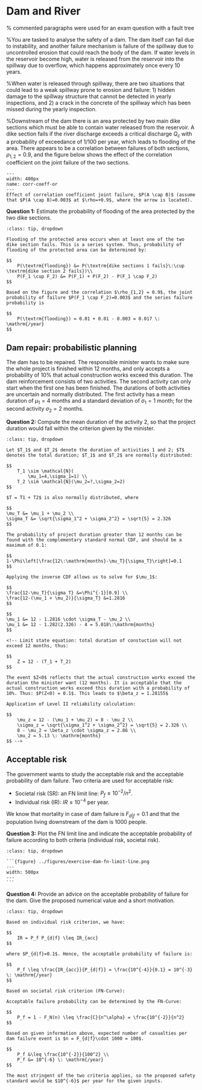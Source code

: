 # Dam and River

<!--
```{admonition} MUDE Exam Information
:class: tip, dropdown
Questions 1, 3 and 4 are representative for the Q2 MUDE exam. Question 2 is related.
```

You are tasked to analyse the safety of a dam and the downstream river system. Downstream of the dam there is a dike ring protected by two main dike sections which must be able to contain water released from the reservoir. The dike sections are connected to each other and form a continuous boundary along the same side of the river. Let $P(F_1)=0.01$ and $P(F_2)=0.01$ denote failure probability of dike section 1 and section 2 respectively. There appears to be a correlation between failures of both sections, $\rho_{1,2}=0.9$, and the figure below shows the effect of the correlation coefficient on the joint failure of the two sections. -->


% commented paragraphs were used for an exam question with a fault tree

%You are tasked to analyse the safety of a dam. The dam itself can fail due to instability, and another failure mechanism is failure of the spillway due to uncontrolled erosion that could reach the body of the dam. If water levels in the reservoir become high, water is released from the reservoir into the spillway due to overflow, which happens approximately once every 10 years.

%When water is released through spillway, there are two situations that could lead to a weak spillway prone to erosion and failure: 1) hidden damage to the spillway structure that cannot be detected in yearly inspections, and 2) a crack in the concrete of the spillway which has been missed during the yearly inspection.

%Downstream of the dam there is an area protected by two main dike sections which must be able to contain water released from the reservoir. A dike section fails if the river discharge exceeds a critical discharge $Q_c$ with a probability of exceedance of 1/100 per year, which leads to flooding of the area. There appears to be a correlation between failures of both sections, $\rho_{1,2}=0.9$, and the figure below shows the effect of the correlation coefficient on the joint failure of the two sections.

```{figure} ../figures/system-corr-coeff.PNG
---
width: 400px
name: corr-coeff-or
---
Effect of correlation coefficient joint failure, $P(A \cap B)$ (assume that $P(A \cap B)=0.003$ at $\rho=+0.9$, where the arrow is located).
```

**Question 1:** Estimate the probability of flooding of the area protected by the two dike sections.

```{admonition} Answer
:class: tip, dropdown

Flooding of the protected area occurs when at least one of the two dike section fails. This is a series system. Thus, probability of flooding of the protected area can be determined by:

$$
    P(\textrm{flooding}) &= P(\textrm{dike sections 1 fails}\:\cup \textrm{dike section 2 fails})\\
    P(F_1 \cup F_2) &= P(F_1) + P(F_2) - P(F_1 \cap F_2)
$$

Based on the figure and the correlation $\rho_{1,2} = 0.9$, the joint probability of failure $P(F_1 \cap F_2)=0.003$ and the series failure probability is

$$
    P(\textrm{flooding}) = 0.01 + 0.01 - 0.003 = 0.017 \: \mathrm{/year}
$$
```

<!--
```{admonition} MUDE Exam Information
:class: tip, dropdown
This question illustrates how we will give you everything you need if you are asked about system reliability and dependence, but you need to recognize if something is a series or parallel system, and recognize the quantitative influence of dependence.
``` -->

## Dam repair: probabilistic planning

The dam has to be repaired. The responsible minister wants to make sure the whole project is finished within 12 months, and only accepts a probability of 10% that actual construction works exceed this duration. The dam reinforcement consists of two activities. The second activity can only start when the first one has been finished. The durations of both activities are uncertain and normally distributed. The first activity has a mean duration of $\mu_1=4$ months and a standard deviation of $\sigma_1 = 1$ month; for the second activity $\sigma_2 = 2$ months.

**Question 2:** Compute the mean duration of the activity 2, so that the project duration would fall within the criterion given by the minister.

```{admonition} Answer
:class: tip, dropdown

Let $T_1$ and $T_2$ denote the duration of activities 1 and 2; $T$ denotes the total duration; $T_1$ and $T_2$ are normally distributed:

$$
    T_1 \sim \mathcal{N}(
        \mu_1=4,\sigma_1=1) \\
    T_2 \sim \mathcal{N}(\mu_2=?,\sigma_2=2) 
$$

$T = T1 + T2$ is also normally distributed, where

$$
\mu_T &= \mu_1 + \mu_2 \\
\sigma_T &= \sqrt{\sigma_1^2 + \sigma_2^2} = \sqrt{5} = 2.326
$$

The probability of project duration greater than 12 months can be found with the complementary standard normal CDF, and should be a maximum of 0.1:

$$
1-\Phi\left[\frac{12\:\mathrm{months}-\mu_T}{\sigma_T}\right]=0.1
$$

Applying the inverse CDF allows us to solve for $\mu_1$:

$$
\frac{12-\mu_T}{\sigma_T} &=\Phi^{-1}[0.9] \\
\frac{12-(\mu_1 + \mu_2)}{\sigma_T} &=1.2816
$$

$$
\mu_1 &= 12 - 1.2816 \cdot \sigma_T - \mu_2 \\
\mu_1 &= 12 - 1.282(2.326) - 4 = 5.018\:\mathrm{months}
$$

<!-- Limit state equation: total duration of constuction will not exceed 12 months, thus:

$$
    Z = 12 - (T_1 + T_2)
$$

The event $Z<0$ reflects that the actual construction works exceed the duration the minister want (12 months). It is acceptable that the actual construction works exceed this duration with a probability of 10%. Thus: $P(Z<0) = 0.1$. This leads to $\beta_z = 1.28155$

Application of Level II reliability calculation:

$$
    \mu_z = 12 - (\mu_1 + \mu_2) = 8 - \mu_2 \\
    \sigma_z = \sqrt{\sigma_1^2 + \sigma_2^2} = \sqrt{5} = 2.326 \\
    8 - \mu_2 = \beta_z \cdot \sigma_z = 2.86 \\
    \mu_2 = 5.13 \: \mathrm{months}
$$ -->
```

## Acceptable risk

The government wants to study the acceptable risk and the acceptable probability of dam failure. Two criteria are used for acceptable risk:

- Societal risk (SR): an FN limit line: $P_f \leq 10^{-2}/n^2$.
- Individual risk (IR): $IR \leq 10^{-4}$ per year.

We know that mortality in case of dam failure is $F_{d|f} = 0.1$ and that the population living downstream of the dam is 1000 people. 

**Question 3:** Plot the FN limit line and indicate the acceptable probability of failure according to both criteria (individual risk, societal risk).

````{admonition} Answer
:class: tip, dropdown

```{figure} ../figures/exercise-dam-fn-limit-line.png
---
width: 500px
---
```
````

**Question 4:** Provide an advice on the acceptable probability of failure for the dam. Give the proposed numerical value and a short motivation.

```{admonition} Answer
:class: tip, dropdown

Based on individual risk criterion, we have:

$$
    IR = P_f P_{d|f} \leq IR_{acc}
$$

where $P_{d|f}=0.1$. Hence, the acceptable probability of failure is:

$$
    P_f \leq \frac{IR_{acc}}{P_{d|f}} = \frac{10^{-4}}{0.1} = 10^{-3} \: \mathrm{/year}
$$

Based on societal risk criterion (FN-Curve):

Acceptable failure probability can be determined by the FN-Curve:

$$
    P_f = 1 - F_N(n) \leq \frac{C}{n^\alpha} = \frac{10^{-2}}{n^2}
$$

Based on given information above, expected number of casualties per dam failure event is $n = F_{d|f}\cdot 1000 = 100$.

$$
    P_f &\leq \frac{10^{-2}}{100^2} \\
    P_f &= 10^{-6} \: \mathrm{/year}
$$
 
The most stringent of the two criteria applies, so the proposed safety standard would be $10^{-6}$ per year for the given inputs.
```